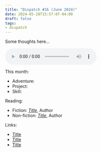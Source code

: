 ```yaml
---
title: "Dispatch #16 (June 2024)"
date: 2024-05-28T15:57:07-04:00
draft: false
tags:
- dispatch
---
```


Some thoughts here...

<!--more-->

<audio controls src="/journal/dispatch-16-june-2024/Asperitas.mp3"></audio>

This month:

* Adventure:
* Project:
* Skill:

Reading:

* Fiction: [_Title_][1], Author
* Non-fiction: [_Title_][2], Author

[1]: https://bookshop.org/
[2]: https://bookshop.org/

Links:

* [Title][3]
* [Title][4]
* [Title][5]

[3]: https://example.com/
[4]: https://example.com/
[5]: https://example.com/
